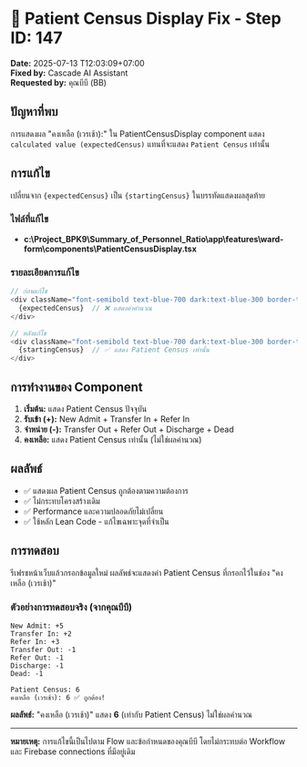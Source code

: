 # 🏥 Patient Census Display Fix - Step ID: 147

**Date:** 2025-07-13 T12:03:09+07:00  
**Fixed by:** Cascade AI Assistant  
**Requested by:** คุณบีบี (BB)

## ปัญหาที่พบ
การแสดงผล "คงเหลือ (เวรเช้า):" ใน PatientCensusDisplay component แสดง `calculated value (expectedCensus)` แทนที่จะแสดง `Patient Census` เท่านั้น

## การแก้ไข
เปลี่ยนจาก `{expectedCensus}` เป็น `{startingCensus}` ในบรรทัดแสดงผลสุดท้าย

### ไฟล์ที่แก้ไข
- **c:\Project_BPK9\Summary_of_Personnel_Ratio\app\features\ward-form\components\PatientCensusDisplay.tsx**

### รายละเอียดการแก้ไข
```typescript
// ก่อนแก้ไข
<div className="font-semibold text-blue-700 dark:text-blue-300 border-t border-blue-200 dark:border-blue-700 pt-1 mt-1">
  {expectedCensus}  // ❌ แสดงค่าคำนวณ
</div>

// หลังแก้ไข  
<div className="font-semibold text-blue-700 dark:text-blue-300 border-t border-blue-200 dark:border-blue-700 pt-1 mt-1">
  {startingCensus}  // ✅ แสดง Patient Census เท่านั้น
</div>
```

## การทำงานของ Component
1. **เริ่มต้น:** แสดง Patient Census ปัจจุบัน
2. **รับเข้า (+):** New Admit + Transfer In + Refer In  
3. **จำหน่าย (-):** Transfer Out + Refer Out + Discharge + Dead
4. **คงเหลือ:** แสดง Patient Census เท่านั้น (ไม่ใช่ผลคำนวณ)

## ผลลัพธ์
- ✅ แสดงผล Patient Census ถูกต้องตามความต้องการ
- ✅ ไม่กระทบโครงสร้างเดิม
- ✅ Performance และความปลอดภัยไม่เปลี่ยน
- ✅ ใช้หลัก Lean Code - แก้ไขเฉพาะจุดที่จำเป็น

## การทดสอบ
รีเฟรชหน้าเว็บแล้วกรอกข้อมูลใหม่ ผลลัพธ์จะแสดงค่า Patient Census ที่กรอกไว้ในช่อง "คงเหลือ (เวรเช้า)"

### ตัวอย่างการทดสอบจริง (จากคุณบีบี)
```
New Admit: +5
Transfer In: +2  
Refer In: +3
Transfer Out: -1
Refer Out: -1
Discharge: -1
Dead: -1

Patient Census: 6
คงเหลือ (เวรเช้า): 6 ✅ ถูกต้อง!
```

**ผลลัพธ์:** "คงเหลือ (เวรเช้า)" แสดง **6** (เท่ากับ Patient Census) ไม่ใช่ผลคำนวณ

---
**หมายเหตุ:** การแก้ไขนี้เป็นไปตาม Flow และข้อกำหนดของคุณบีบี โดยไม่กระทบต่อ Workflow และ Firebase connections ที่มีอยู่เดิม
